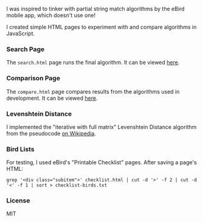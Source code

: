 I was inspired to tinker with partial string match algorithms by the eBird mobile app, which doesn't use one!

I created simple HTML pages to experiment with and compare algorithms in JavaScript.

### Search Page

The `search.html` page runs the final algorithm.  It can be viewed [here](https://philthompson.me/misc/partial-string-match-for-birds/search.html).

### Comparison Page

The `compare.html` page compares results from the algorithms used in development.  It can be viewed [here](https://philthompson.me/misc/partial-string-match-for-birds/compare.html).

### Levenshtein Distance

I implemented the "iterative with full matrix" Levenshtein Distance algorithm from the pseudocode [on Wikipedia](https://en.wikipedia.org/wiki/Levenshtein_distance).

### Bird Lists

For testing, I used eBird's "Printable Checklist" pages.  After saving a page's HTML:

    grep '<div class="subitem">' checklist.html | cut -d '>' -f 2 | cut -d '<' -f 1 | sort > checklist-birds.txt

### License
MIT
